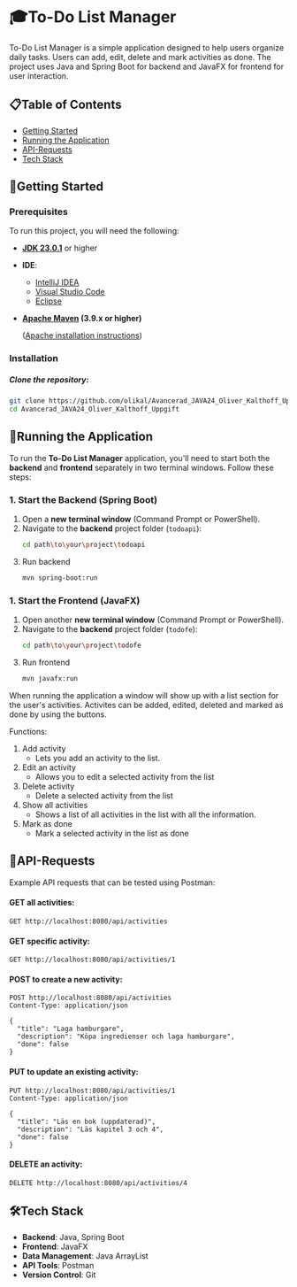 🎓To-Do List Manager
=========================


To-Do List Manager is a simple application designed to help users organize daily tasks. Users can add, edit, delete and mark activities as done. The project uses Java and Spring Boot for backend and JavaFX for frontend for user interaction.


## 📋Table of Contents


- [Getting Started](#getting-started)
- [Running the Application](#running-the-application)
- [API-Requests](#api-requests)
- [Tech Stack](#tech-stack)


## 🚀Getting Started


### Prerequisites

To run this project, you will need the following:

- **[JDK 23.0.1](https://www.oracle.com/cis/java/technologies/downloads/)** or higher
- **IDE**:
    - [IntelliJ IDEA](https://lp.jetbrains.com/intellij-idea-promo/?source=google&medium=cpc&campaign=EMEA_en_WEST_IDEA_Branded&term=intellij&content=693349187751&gad_source=1&gclid=CjwKCAiAmMC6BhA6EiwAdN5iLc7kX2T1nr_s36LcjoOVRVosqUNncz02dbJSGmV9f0JKD0-_66j_GBoCKzwQAvD_BwE)
    - [Visual Studio Code](https://code.visualstudio.com/)
    - [Eclipse](https://www.eclipse.org/downloads/packages/release/2022-09/r/eclipse-ide-java-developers)
- **[Apache Maven](https://maven.apache.org/download.cgi) (3.9.x or higher)**

  ([Apache installation instructions](https://maven.apache.org/install.html))

### Installation

##### **Clone the repository:**

```bash
git clone https://github.com/olikal/Avancerad_JAVA24_Oliver_Kalthoff_Uppgift
cd Avancerad_JAVA24_Oliver_Kalthoff_Uppgift
```


## 🏃Running the Application


To run the **To-Do List Manager** application, you'll need to start both the **backend** and **frontend** separately in two terminal windows. Follow these steps:

### 1. Start the Backend (Spring Boot)

1. Open a **new terminal window** (Command Prompt or PowerShell).
2. Navigate to the **backend** project folder (`todoapi`):
   ```bash
   cd path\to\your\project\todoapi
   ```
3. Run backend
    ```bash
    mvn spring-boot:run
    ```
### 1. Start the Frontend (JavaFX)

1. Open another **new terminal window** (Command Prompt or PowerShell).
2. Navigate to the **backend** project folder (`todofe`):
   ```bash
   cd path\to\your\project\todofe
   ```
3. Run frontend
    ```bash
    mvn javafx:run
    ```
   

When running the application a window will show up with a list section for the user's activities.
Activites can be added, edited, deleted and marked as done by using the buttons.

Functions:

1. Add activity
    - Lets you add an activity to the list.
2. Edit an activity
    - Allows you to edit a selected activity from the list
3. Delete activity
    - Delete a selected activity from the list
4. Show all activities
    - Shows a list of all activities in the list with all the information.
5. Mark as done
    - Mark a selected activity in the list as done
   

## 📡API-Requests

Example API requests that can be tested using Postman:

#### GET all activities:
```
GET http://localhost:8080/api/activities
```

#### GET specific activity:
```
GET http://localhost:8080/api/activities/1
```

#### POST to create a new activity:
```
POST http://localhost:8080/api/activities
Content-Type: application/json

{
  "title": "Laga hamburgare",
  "description": "Köpa ingredienser och laga hamburgare",
  "done": false
}
```

#### PUT to update an existing activity:
```
PUT http://localhost:8080/api/activities/1
Content-Type: application/json

{
  "title": "Läs en bok (uppdaterad)",
  "description": "Läs kapitel 3 och 4",
  "done": false
}
```

#### DELETE an activity:
```
DELETE http://localhost:8080/api/activities/4
```


## 🛠Tech Stack

- **Backend**: Java, Spring Boot
- **Frontend**: JavaFX
- **Data Management**: Java ArrayList
- **API Tools**: Postman
- **Version Control**: Git
